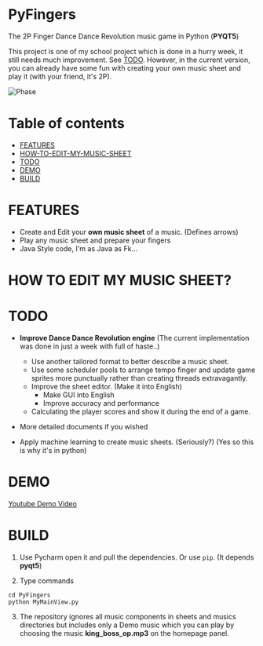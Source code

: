# PyFingers

The 2P Finger Dance Dance Revolution music game in Python (**PYQT5**) 

This project is one of my school project which is done in a hurry week, it still needs much improvement. See [TODO](#todo).
However, in the current version, you can already have some fun with creating your own music sheet and play it (with your friend, it's 2P).

![Phase](https://img.shields.io/badge/Phase-Need%20Enhansed%20But%20Not%20In%20Developing-orange.svg) <br/>

# Table of contents

- [FEATURES](#features)
- [HOW-TO-EDIT-MY-MUSIC-SHEET](#how-to-edit-my-music-sheet)
- [TODO](#todo)
- [DEMO](#demo)
- [BUILD](#Build)

FEATURES
===

- Create and Edit your **own music sheet** of a music. (Defines arrows)
- Play any music sheet and prepare your fingers 
- Java Style code, I'm as Java as Fk...

HOW TO EDIT MY MUSIC SHEET?
===


TODO
===

- **Improve Dance Dance Revolution engine** (The current implementation was done in just a week with full of haste..)
    - Use another tailored format to better describe a music sheet.
    - Use some scheduler pools to arrange tempo finger and update game sprites more punctually rather than creating threads extravagantly. 
    - Improve the sheet editor. (Make it into English)
        - Make GUI into English
        - Improve accuracy and performance
    - Calculating the player scores and show it during the end of a game.
    
- More detailed documents if you wished
- Apply machine learning to create music sheets. (Seriously?) (Yes so this is why it's in python)

DEMO
===

[Youtube Demo Video](https://www.youtube.com/watch?v=cCnGRNj_92g)


BUILD
===

1. Use Pycharm open it and pull the dependencies. Or use `pip`. (It depends **pyqt5**)

2. Type commands
```
cd PyFingers
python MyMainView.py
```

3. The repository ignores all music components in sheets and musics directories but includes only a Demo music which you can play by choosing the music **king_boss_op.mp3** on the homepage panel.


